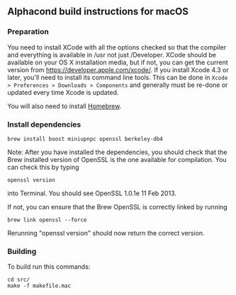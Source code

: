 ## Alphacond build instructions for macOS

### Preparation

You need to install XCode with all the options checked so that the compiler
and everything is available in /usr not just /Developer. XCode should be
available on your OS X installation media, but if not, you can get the
current version from https://developer.apple.com/xcode/. If you install
Xcode 4.3 or later, you'll need to install its command line tools. This can
be done in `Xcode > Preferences > Downloads > Components` and generally must
be re-done or updated every time Xcode is updated.

You will also need to install [Homebrew](https://brew.sh). 

### Install dependencies

	brew install boost miniupnpc openssl berkeley-db4

Note: After you have installed the dependencies, you should check that the Brew installed version of OpenSSL is the one available for compilation. You can check this by typing

	openssl version

into Terminal. You should see OpenSSL 1.0.1e 11 Feb 2013.

If not, you can ensure that the Brew OpenSSL is correctly linked by running

	brew link openssl --force

Rerunning "openssl version" should now return the correct version.

### Building

To build run this commands:
	
	cd src/
    make -f makefile.mac
